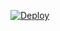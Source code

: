 [![Deploy](https://telegra.ph/file/7616c69e43945cede9dff.jpg)](https://heroku.com/deploy?template=https://github.com/Noobxcoders/UpdateJessy)
